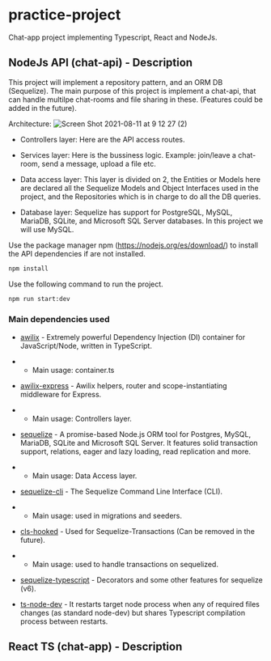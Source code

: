# practice-project

Chat-app project implementing Typescript, React and NodeJs.

## NodeJs API (chat-api) - Description

This project will implement a repository pattern, and an ORM DB (Sequelize). The main purpose of this project is implement a chat-api, that can handle multilpe chat-rooms and file sharing in these. (Features could be added in the future).

Architecture:
![Screen Shot 2021-08-11 at 9 12 27 (2)](https://user-images.githubusercontent.com/84348769/129049076-52f56243-fa1c-4395-ac05-cb9762bbf1ac.jpg)
- Controllers layer: Here are the API access routes.

- Services layer: Here is the bussiness logic. Example: join/leave a chat-room, send a message, upload a file etc.

- Data access layer: This layer is divided on 2, the Entities or Models here are declared all the Sequelize Models and Object Interfaces used in the project, and the Repositories which is in charge to do all the DB queries.

- Database layer: Sequelize has support for PostgreSQL, MySQL, MariaDB, SQLite, and Microsoft SQL Server databases. In this project we will use MySQL. 

Use the package manager npm (https://nodejs.org/es/download/) to install the API dependencies if are not installed.

```bash
npm install
```

Use the following command to run the project.

```bash
npm run start:dev
```

### Main dependencies used

- [awilix](https://www.npmjs.com/package/awilix) - Extremely powerful Dependency Injection (DI) container for JavaScript/Node, written in TypeScript.
- - Main usage: container.ts

- [awilix-express](https://www.npmjs.com/package/awilix-express) - Awilix helpers, router and scope-instantiating middleware for Express.
- - Main usage: Controllers layer.

- [sequelize](https://www.npmjs.com/package/sequelize) - A promise-based Node.js ORM tool for Postgres, MySQL, MariaDB, SQLite and Microsoft SQL Server. It features solid transaction support, relations, eager and lazy loading, read replication and more.
- - Main usage: Data Access layer.

- [sequelize-cli](https://www.npmjs.com/package/sequelize-cli) - The Sequelize Command Line Interface (CLI).
- - Main usage: used in migrations and seeders.

- [cls-hooked](https://www.npmjs.com/package/cls-hooked) - Used for Sequelize-Transactions (Can be removed in the future).
- - Main usage: used to handle transactions on sequelized.

- [sequelize-typescript](https://www.npmjs.com/package/sequelize-typescript) - Decorators and some other features for sequelize (v6).

- [ts-node-dev](https://www.npmjs.com/package/ts-node-dev) - It restarts target node process when any of required files changes (as standard node-dev) but shares Typescript compilation process between restarts.

## React TS (chat-app) - Description
